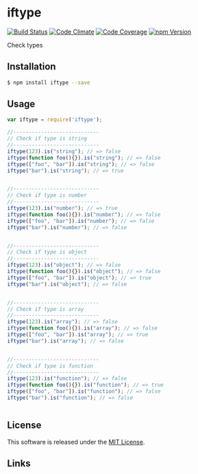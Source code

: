 iftype
==========

<!-- Badge Start -->
<a name="badges"></a>

[![Build Status][bd_travis_shield_url]][bd_travis_url]
[![Code Climate][bd_codeclimate_shield_url]][bd_codeclimate_url]
[![Code Coverage][bd_codeclimate_coverage_shield_url]][bd_codeclimate_url]
[![npm Version][bd_npm_shield_url]][bd_npm_url]

[bd_repo_url]: https://github.com/okunishinishi/node-iftype
[bd_travis_url]: http://travis-ci.org/okunishinishi/node-iftype
[bd_travis_shield_url]: http://img.shields.io/travis/okunishinishi/node-iftype.svg?style=flat
[bd_license_url]: https://github.com/okunishinishi/node-iftype/blob/master/LICENSE
[bd_codeclimate_url]: http://codeclimate.com/github/okunishinishi/node-iftype
[bd_codeclimate_shield_url]: http://img.shields.io/codeclimate/github/okunishinishi/node-iftype.svg?style=flat
[bd_codeclimate_coverage_shield_url]: http://img.shields.io/codeclimate/coverage/github/okunishinishi/node-iftype.svg?style=flat
[bd_gemnasium_url]: https://gemnasium.com/okunishinishi/node-iftype
[bd_gemnasium_shield_url]: https://gemnasium.com/okunishinishi/node-iftype.svg
[bd_npm_url]: http://www.npmjs.org/package/iftype
[bd_npm_shield_url]: http://img.shields.io/npm/v/iftype.svg?style=flat
[bd_bower_badge_url]: https://img.shields.io/bower/v/iftype.svg?style=flat

<!-- Badge End -->


<!-- Description Start -->
<a name="description"></a>

Check types

<!-- Description End -->


<!-- Overview Start -->
<a name="overview"></a>


<!-- Overview End -->


<!-- Sections Start -->
<a name="sections"></a>

<!-- Section from "doc/readme/01.Installation.md.hbs" Start -->

<a name="section-doc-readme-01-installation-md"></a>
Installation
-----

```bash
$ npm install iftype --save
```

<!-- Section from "doc/readme/01.Installation.md.hbs" End -->

<!-- Section from "doc/readme/02.Usage.md.hbs" Start -->

<a name="section-doc-readme-02-usage-md"></a>
Usage
---------

```javascript
var iftype = require('iftype');

//----------------------------
// Check if type is string
//----------------------------
iftype(123).is("string"); // => false
iftype(function foo(){}).is("string"); // => false
iftype(["foo", "bar"]).is("string"); // => false
iftype("bar").is("string"); // => true


//----------------------------
// Check if type is number
//----------------------------
iftype(123).is("number"); // => true
iftype(function foo(){}).is("number"); // => false
iftype(["foo", "bar"]).is("number"); // => false
iftype("bar").is("number"); // => false


//----------------------------
// Check if type is object
//----------------------------
iftype(123).is("object"); // => false
iftype(function foo(){}).is("object"); // => false
iftype(["foo", "bar"]).is("object"); // => true
iftype("bar").is("object"); // => false


//----------------------------
// Check if type is array
//----------------------------
iftype(123).is("array"); // => false
iftype(function foo(){}).is("array"); // => false
iftype(["foo", "bar"]).is("array"); // => true
iftype("bar").is("array"); // => false


//----------------------------
// Check if type is function
//----------------------------
iftype(123).is("function"); // => false
iftype(function foo(){}).is("function"); // => true
iftype(["foo", "bar"]).is("function"); // => false
iftype("bar").is("function"); // => false



```

<!-- Section from "doc/readme/02.Usage.md.hbs" End -->


<!-- Sections Start -->


<!-- LICENSE Start -->
<a name="license"></a>

License
-------
This software is released under the [MIT License](https://github.com/okunishinishi/node-iftype/blob/master/LICENSE).

<!-- LICENSE End -->


<!-- Links Start -->
<a name="links"></a>

Links
------


<!-- Links End -->
